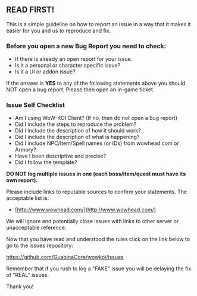 ## READ FIRST!
This is a simple guideline on how to report an issue in a way that it makes it easier for you and us to reproduce and fix.

### Before you open a new Bug Report you need to check:
* If there is already an open report for your issue.
* Is it a personal or character specific issue?
* Is it a UI or addon issue?

If the answer is **YES** to any of the following statements above you should NOT open a bug report. Please then open an in-game ticket.

### Issue Self Checklist
* Am I using WoW-KOI Client? (If no, then do not open a bug report)
* Did I include the steps to reproduce the problem?
* Did I include the description of how it should work?
* Did I include the description of what is happening?
* Did I include NPC/Item/Spell names (or IDs) from wowhead.com or Armory?
* Have I been descriptive and precise?
* Did I follow the template?

**DO NOT log multiple issues in one (each boss/item/quest must have its own report).**

Please include links to reputable sources to confirm your statements. The acceptable list is:

* [http://www.wowhead.com/](http://www.wowhead.com/)

We will ignore and potentially close issues with links to other server or unacceptable reference.

Now that you have read and understood the rules click on the link below to go to the issues repository:

https://github.com/GuabinaCore/wowkoi/issues

Remember that if you rush to log a "FAKE" issue you will be delaying the fix of "REAL" issues.

Thank you!
